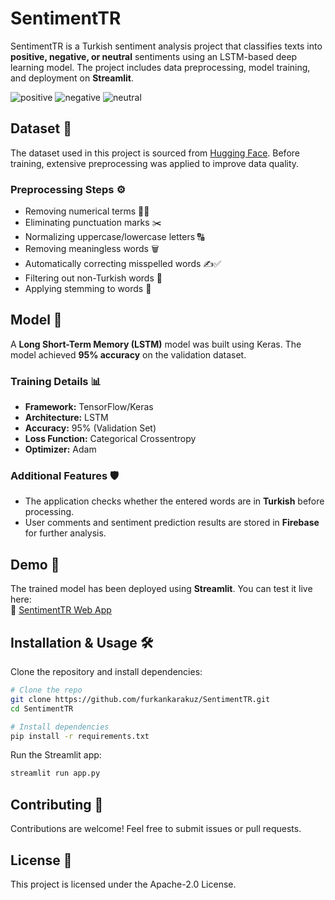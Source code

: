 # SentimentTR

SentimentTR is a Turkish sentiment analysis project that classifies texts into **positive, negative, or neutral** sentiments using an LSTM-based deep learning model. The project includes data preprocessing, model training, and deployment on **Streamlit**.

![positive](https://github.com/user-attachments/assets/dfc2b059-4405-424d-8d68-df3c2bde700a)
![negative](https://github.com/user-attachments/assets/94163a6c-10f2-4847-8eb1-c779d20908fe)
![neutral](https://github.com/user-attachments/assets/77488330-638a-4455-b1a5-9fba4f165e76)



## Dataset 📂

The dataset used in this project is sourced from [Hugging Face](https://huggingface.co/datasets/winvoker/turkish-sentiment-analysis-dataset). Before training, extensive preprocessing was applied to improve data quality.

### Preprocessing Steps ⚙️
- Removing numerical terms 🔢❌
- Eliminating punctuation marks ✂️
- Normalizing uppercase/lowercase letters 🔠
- Removing meaningless words 🗑️
- Automatically correcting misspelled words ✍️✅
- Filtering out non-Turkish words 🚫
- Applying stemming to words 🌱

## Model 🧠

A **Long Short-Term Memory (LSTM)** model was built using Keras. The model achieved **95% accuracy** on the validation dataset.

### Training Details 📊
- **Framework:** TensorFlow/Keras
- **Architecture:** LSTM
- **Accuracy:** 95% (Validation Set)
- **Loss Function:** Categorical Crossentropy
- **Optimizer:** Adam


### Additional Features 🛡️
- The application checks whether the entered words are in **Turkish** before processing.
- User comments and sentiment prediction results are stored in **Firebase** for further analysis.

## Demo 🚀

The trained model has been deployed using **Streamlit**. You can test it live here:  
🔗 [SentimentTR Web App](https://sentiment-tr.streamlit.app)

## Installation & Usage 🛠️

Clone the repository and install dependencies:

```bash
# Clone the repo
git clone https://github.com/furkankarakuz/SentimentTR.git
cd SentimentTR

# Install dependencies
pip install -r requirements.txt
```

Run the Streamlit app:
```bash
streamlit run app.py
```

## Contributing 🤝

Contributions are welcome! Feel free to submit issues or pull requests.

## License 📜

This project is licensed under the Apache-2.0 License.
